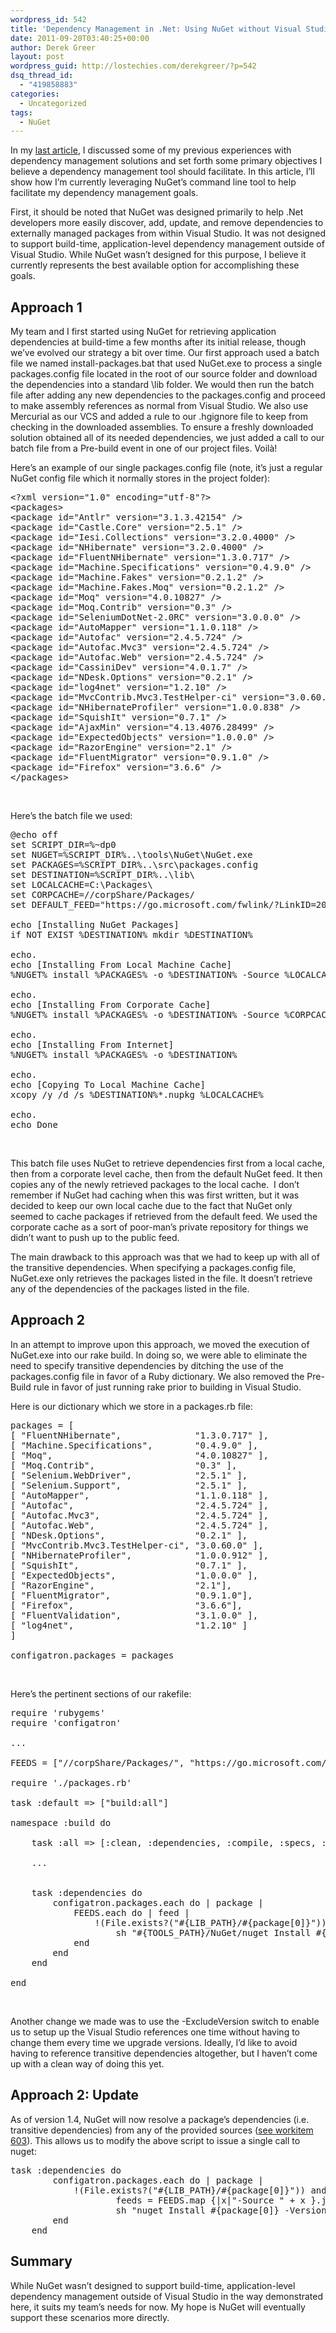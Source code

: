 ```yaml
---
wordpress_id: 542
title: 'Dependency Management in .Net: Using NuGet without Visual Studio'
date: 2011-09-20T03:40:25+00:00
author: Derek Greer
layout: post
wordpress_guid: http://lostechies.com/derekgreer/?p=542
dsq_thread_id:
  - "419858883"
categories:
  - Uncategorized
tags:
  - NuGet
---
```

In my [last article](http://lostechies.com/derekgreer/2011/09/18/dependency-management-in-net/), I discussed some of my previous experiences with dependency management solutions and set forth some primary objectives I believe a dependency management tool should facilitate. In this article, I’ll show how I’m currently leveraging NuGet’s command line tool to help facilitate my dependency management goals.

First, it should be noted that NuGet was designed primarily to help .Net developers more easily discover, add, update, and remove dependencies to externally managed packages from within Visual Studio. It was not designed to support build-time, application-level dependency management outside of Visual Studio. While NuGet wasn’t designed for this purpose, I believe it currently represents the best available option for accomplishing these goals. 

## Approach 1

My team and I first started using NuGet for retrieving application dependencies at build-time a few months after its initial release, though we’ve evolved our strategy a bit over time. Our first approach used a batch file we named install-packages.bat that used NuGet.exe to process a single packages.config file located in the root of our source folder and download the dependencies into a standard \lib folder. We would then run the batch file after adding any new dependencies to the packages.config and proceed to make assembly references as normal from Visual Studio. We also use Mercurial as our VCS and added a rule to our .hgignore file to keep from checking in the downloaded assemblies. To ensure a freshly downloaded solution obtained all of its needed dependencies, we just added a call to our batch file from a Pre-build event in one of our project files. Voilà!

Here’s an example of our single packages.config file (note, it’s just a regular NuGet config file which it normally stores in the project folder): 

<pre class="brush:xml; gutter:false; wrap-lines:false; tab-size:2;">&lt;?xml version="1.0" encoding="utf-8"?&gt;
&lt;packages&gt;
&lt;package id="Antlr" version="3.1.3.42154" /&gt;
&lt;package id="Castle.Core" version="2.5.1" /&gt;
&lt;package id="Iesi.Collections" version="3.2.0.4000" /&gt;
&lt;package id="NHibernate" version="3.2.0.4000" /&gt;
&lt;package id="FluentNHibernate" version="1.3.0.717" /&gt;
&lt;package id="Machine.Specifications" version="0.4.9.0" /&gt;
&lt;package id="Machine.Fakes" version="0.2.1.2" /&gt;
&lt;package id="Machine.Fakes.Moq" version="0.2.1.2" /&gt;
&lt;package id="Moq" version="4.0.10827" /&gt;
&lt;package id="Moq.Contrib" version="0.3" /&gt;
&lt;package id="SeleniumDotNet-2.0RC" version="3.0.0.0" /&gt;
&lt;package id="AutoMapper" version="1.1.0.118" /&gt;
&lt;package id="Autofac" version="2.4.5.724" /&gt;
&lt;package id="Autofac.Mvc3" version="2.4.5.724" /&gt;
&lt;package id="Autofac.Web" version="2.4.5.724" /&gt;
&lt;package id="CassiniDev" version="4.0.1.7" /&gt;
&lt;package id="NDesk.Options" version="0.2.1" /&gt;
&lt;package id="log4net" version="1.2.10" /&gt;
&lt;package id="MvcContrib.Mvc3.TestHelper-ci" version="3.0.60.0" /&gt;
&lt;package id="NHibernateProfiler" version="1.0.0.838" /&gt;
&lt;package id="SquishIt" version="0.7.1" /&gt;
&lt;package id="AjaxMin" version="4.13.4076.28499" /&gt;
&lt;package id="ExpectedObjects" version="1.0.0.0" /&gt;
&lt;package id="RazorEngine" version="2.1" /&gt;
&lt;package id="FluentMigrator" version="0.9.1.0" /&gt;
&lt;package id="Firefox" version="3.6.6" /&gt;
&lt;/packages></pre>

&nbsp;

Here’s the batch file we used: 

<pre class="brush:shell; gutter:false; wrap-lines:false; tab-size:2;">@echo off
set SCRIPT_DIR=%~dp0
set NUGET=%SCRIPT_DIR%..\tools\NuGet\NuGet.exe
set PACKAGES=%SCRIPT_DIR%..\src\packages.config
set DESTINATION=%SCRIPT_DIR%..\lib\
set LOCALCACHE=C:\Packages\
set CORPCACHE=//corpShare/Packages/
set DEFAULT_FEED="https://go.microsoft.com/fwlink/?LinkID=206669"

echo [Installing NuGet Packages]
if NOT EXIST %DESTINATION% mkdir %DESTINATION%

echo.
echo [Installing From Local Machine Cache]
%NUGET% install %PACKAGES% -o %DESTINATION% -Source %LOCALCACHE%

echo.
echo [Installing From Corporate Cache]
%NUGET% install %PACKAGES% -o %DESTINATION% -Source %CORPCACHE%

echo.
echo [Installing From Internet]
%NUGET% install %PACKAGES% -o %DESTINATION%

echo.
echo [Copying To Local Machine Cache]
xcopy /y /d /s %DESTINATION%*.nupkg %LOCALCACHE%

echo.
echo Done</pre>

&nbsp;

This batch file uses NuGet to retrieve dependencies first from a local cache, then from a corporate level cache, then from the default NuGet feed. It then copies any of the newly retrieved packages to the local cache.&nbsp; I don’t remember if NuGet had caching when this was first written, but it was decided to keep our own local cache due to the fact that NuGet only seemed to cache packages if retrieved from the default feed. We used the corporate cache as a sort of poor-man’s private repository for things we didn’t want to push up to the public feed.

The main drawback to this approach was that we had to keep up with all of the transitive dependencies. When specifying a packages.config file, NuGet.exe only retrieves the packages listed in the file. It doesn’t retrieve any of the dependencies of the packages listed in the file. 

## Approach 2

In an attempt to improve upon this approach, we moved the execution of NuGet.exe into our rake build. In doing so, we were able to eliminate the need to specify transitive dependencies by ditching the use of the packages.config file in favor of a Ruby dictionary. We also removed the Pre-Build rule in favor of just running rake prior to building in Visual Studio.

Here is our dictionary which we store in a packages.rb file: 

<pre class="brush:ruby; gutter:false; wrap-lines:false; tab-size:2;">packages = [
[ "FluentNHibernate",              "1.3.0.717" ],
[ "Machine.Specifications",        "0.4.9.0" ],
[ "Moq",                           "4.0.10827" ],
[ "Moq.Contrib",                   "0.3" ],
[ "Selenium.WebDriver",            "2.5.1" ],
[ "Selenium.Support",              "2.5.1" ],
[ "AutoMapper",                    "1.1.0.118" ],
[ "Autofac",                       "2.4.5.724" ],
[ "Autofac.Mvc3",                  "2.4.5.724" ],
[ "Autofac.Web",                   "2.4.5.724" ],
[ "NDesk.Options",                 "0.2.1" ],
[ "MvcContrib.Mvc3.TestHelper-ci", "3.0.60.0" ],
[ "NHibernateProfiler",            "1.0.0.912" ],
[ "SquishIt",                      "0.7.1" ],
[ "ExpectedObjects",               "1.0.0.0" ],
[ "RazorEngine",                   "2.1"],
[ "FluentMigrator",                "0.9.1.0"],
[ "Firefox",                       "3.6.6"],
[ "FluentValidation",              "3.1.0.0" ],
[ "log4net",                       "1.2.10" ]
]

configatron.packages = packages
</pre>

&nbsp;

Here’s the pertinent sections of our rakefile:

<pre class="brush:ruby; gutter:false; wrap-lines:false; tab-size:2;">require 'rubygems'
require 'configatron'

...

FEEDS = ["//corpShare/Packages/", "https://go.microsoft.com/fwlink/?LinkID=206669" ]

require './packages.rb'

task :default =&gt; ["build:all"]

namespace :build do

	task :all =&gt; [:clean, :dependencies, :compile, :specs, :package]	

	...


	task :dependencies do
		configatron.packages.each do | package |
			FEEDS.each do | feed | 
				!(File.exists?("#{LIB_PATH}/#{package[0]}")) and
					sh "#{TOOLS_PATH}/NuGet/nuget Install #{package[0]} -Version #{package[1]} -o #{LIB_PATH} -Source #{feed} -ExcludeVersion" do | cmd, results | cmd  end
			end
		end
	end

end</pre>

&nbsp;

Another change we made was to use the -ExcludeVersion switch to enable us to setup up the Visual Studio references one time without having to change them every time we upgrade versions. Ideally, I’d like to avoid having to reference transitive dependencies altogether, but I haven’t come up with a clean way of doing this yet. 

## Approach 2: Update

As of version 1.4, NuGet will now resolve a package&#8217;s dependencies (i.e. transitive dependencies) from any of the provided sources ([see workitem 603](http://nuget.codeplex.com/workitem/603)). This allows us to modify the above script to issue a single call to nuget:

<pre class="brush:ruby; gutter:false; wrap-lines:false; tab-size:2;">task :dependencies do
        configatron.packages.each do | package |
            !(File.exists?("#{LIB_PATH}/#{package[0]}")) and
                    feeds = FEEDS.map {|x|"-Source " + x }.join(' ')
                    sh "nuget Install #{package[0]} -Version #{package[1]} -o #{LIB_PATH} #{feeds} -ExcludeVersion" do | cmd, results | cmd  end
        end
    end
</pre>

## Summary

While NuGet wasn’t designed to support build-time, application-level dependency management outside of Visual Studio in the way demonstrated here, it suits my team’s needs for now. My hope is NuGet will eventually support these scenarios more directly.
